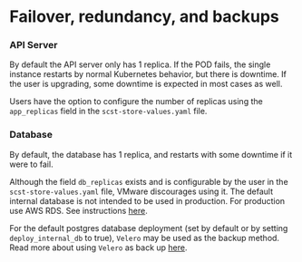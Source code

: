 # Failover, redundancy, and backups

###  <a id="API-Server"></a>API Server

By default the API server only has 1 replica.
If the POD fails, the single instance restarts by normal Kubernetes behavior, but there is downtime.
If the user is upgrading, some downtime is expected in most cases as well.

Users have the option to configure the number of replicas using the `app_replicas` field in the `scst-store-values.yaml` file.

###  <a id="database"></a>Database

By default, the database  has 1 replica, and  restarts with some downtime if it were to fail.

Although the field `db_replicas` exists and is configurable by the user in the `scst-store-values.yaml` file, VMware discourages using it. The default internal database is not intended to be used in production.
For production use AWS RDS. See instructions [here](use-aws-rds.hbs.md).

For the default postgres database deployment (set by default or by setting `deploy_internal_db` to true), `Velero` may be used as the backup method.
Read more about using `Velero` as back up [here](backups.hbs.md).
